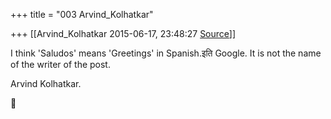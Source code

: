 +++
title = "003 Arvind_Kolhatkar"

+++
[[Arvind_Kolhatkar	2015-06-17, 23:48:27 [Source](https://groups.google.com/g/samskrita/c/dTMyo4HXdVs)]]



I think 'Saludos' means 'Greetings' in Spanish.इति Google. It is not the name of the writer of the post.

  

Arvind Kolhatkar.



